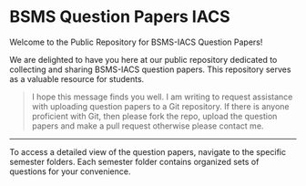 # BSMS Question Papers IACS
Welcome to the Public Repository for BSMS-IACS Question Papers!

We are delighted to have you here at our public repository dedicated to collecting and sharing BSMS-IACS question papers. This repository serves as a valuable resource for students.

> I hope this message finds you well. I am writing to request assistance with uploading question papers to a Git repository. If there is anyone proficient with Git, then please fork the repo, upload the question papers and make a pull request otherwise please contact me. 

---
To access a detailed view of the question papers, navigate to the specific semester folders. Each semester folder contains organized sets of questions for your convenience.
